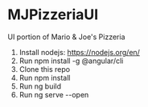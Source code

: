 # MJPizzeriaUI
UI portion of Mario &amp; Joe's Pizzeria

1. Install nodejs: https://nodejs.org/en/
2. Run npm install -g @angular/cli
3. Clone this repo
4. Run npm install
5. Run ng build
6. Run ng serve --open
